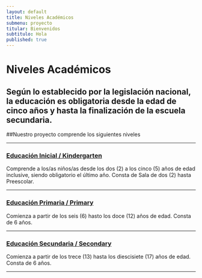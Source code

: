 ```yaml
---
layout: default
title: Niveles Académicos
submenu: proyecto
titular: Bienvenidos
subtitulo: Hola
published: true
---
```


# Niveles Académicos

## Según lo establecido por la legislación nacional, la educación es obligatoria desde la edad de cinco años y hasta la finalización de la escuela secundaria. 

##Nuestro proyecto comprende los siguientes niveles 

---


### [Educación Inicial / Kindergarten](/proyecto-educativo/niveles-academicos/inicial)
Comprende a los/as niños/as desde los dos (2) a los cinco (5) años de edad inclusive, siendo obligatorio el último año. Consta de Sala de dos (2) hasta Preescolar. 

---

### [Educación Primaria / Primary](/proyecto-educativo/niveles-academicos/primaria)
Comienza a partir de los seis (6) hasto los doce (12) años de edad. Consta de 6 años. 

---

### [Educación Secundaria / Secondary](/proyecto-educativo/niveles-academicos/secundaria)
Comienza a partir de los trece (13) hasta los diescisiete (17) años de edad. Consta de 6 años. 

---